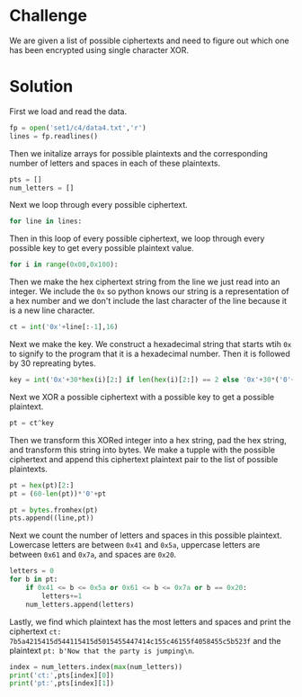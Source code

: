 <h1>Challenge</h1>
We are given a list of possible ciphertexts and need to figure out which one has been encrypted using single character XOR.

<h1>Solution</h1>

First we load and read the data. 
````Python
fp = open('set1/c4/data4.txt','r')
lines = fp.readlines()
````

Then we initalize arrays for possible plaintexts and the corresponding number of letters and spaces in each of these plaintexts.
````Python
pts = []
num_letters = []
````

Next we loop through every possible ciphertext.
````Python
for line in lines:
````

Then in this loop of every possible ciphertext, we loop through every possible key to get every possible plaintext value.
````Python
for i in range(0x00,0x100):
````

Then we make the hex ciphertext string from the line we just read into an integer. We include the `0x` so python knows our string is a representation of a hex number and we don't include the last character of the line because it is a new line character.
````Python
ct = int('0x'+line[:-1],16)
````

Next we make the key. We construct a hexadecimal string that starts wtih `0x` to signify to the program that it is a hexadecimal number. Then it is followed by 30 repreating bytes.
````Python
key = int('0x'+30*hex(i)[2:] if len(hex(i)[2:]) == 2 else '0x'+30*('0'+hex(i)[2:]),16)
````

Next we XOR a possible ciphertext with a possible key to get a possible plaintext.
````Python
pt = ct^key
````

Then we transform this XORed integer into a hex string, pad the hex string, and transform this string into bytes. We make a tupple with the possible ciphertext and append this ciphertext plaintext pair to the list of possible plaintexts. 
````Python
pt = hex(pt)[2:]
pt = (60-len(pt))*'0'+pt

pt = bytes.fromhex(pt)
pts.append((line,pt))
````

Next we count the number of letters and spaces in this possible plaintext. Lowercase letters are between `0x41` and `0x5a`, uppercase letters are between `0x61` and `0x7a`, and spaces are `0x20`.
````Python
letters = 0
for b in pt:
    if 0x41 <= b <= 0x5a or 0x61 <= b <= 0x7a or b == 0x20:
        letters+=1
    num_letters.append(letters)
````

Lastly, we find which plaintext has the most letters and spaces and print the ciphertext `ct: 7b5a4215415d544115415d5015455447414c155c46155f4058455c5b523f` and the plaintext `pt: b'Now that the party is jumping\n`.
````Python
index = num_letters.index(max(num_letters))
print('ct:',pts[index][0])
print('pt:',pts[index][1])
````